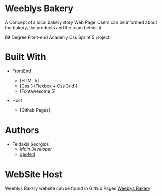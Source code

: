 # Weeblys Bakery
A Concept of a local bakery story Web Page. Users can be informed about the bakery, the products and the team behind it.

Bit Degree Front-end Academy Css Sprint 5 project.


# Built With

- FrontEnd
    - [HTML 5]
    - [Css 3 (Flexbox + Css Grid)]
    - [FontAwesome 5]

- Host
    - [Github Pages]

# Authors
- Feidakis Georgios
  - *Main Developer* 
  - [geofeid](https://github.com/geofeid)
  

# WebSite Host
Weeblys Bakery website can be found in Github Pages [Weeblys Bakery](https://geofeid.github.io/Weeblys-Bakery/)
